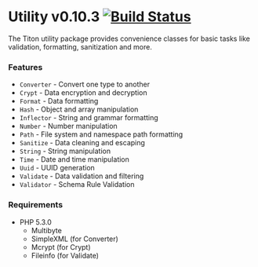 # Utility v0.10.3 [![Build Status](https://travis-ci.org/titon/utility.png)](https://travis-ci.org/titon/utility) #

The Titon utility package provides convenience classes for basic tasks like validation, formatting, sanitization and more.

### Features ###

* `Converter` - Convert one type to another
* `Crypt` - Data encryption and decryption
* `Format` - Data formatting
* `Hash` - Object and array manipulation
* `Inflector` - String and grammar formatting
* `Number` - Number manipulation
* `Path` - File system and namespace path formatting
* `Sanitize` - Data cleaning and escaping
* `String` - String manipulation
* `Time` - Date and time manipulation
* `Uuid` - UUID generation
* `Validate` - Data validation and filtering
* `Validator` - Schema Rule Validation

### Requirements ###

* PHP 5.3.0
    * Multibyte
    * SimpleXML (for Converter)
    * Mcrypt (for Crypt)
    * Fileinfo (for Validate)